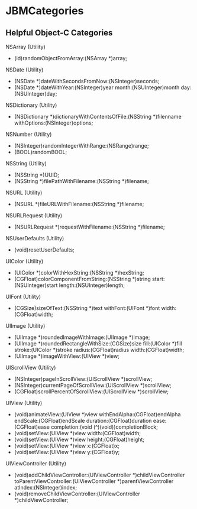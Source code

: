JBMCategories
=========

Helpful Object-C Categories
---------

NSArray (Utility)

- (id)randomObjectFromArray:(NSArray *)array;

NSDate (Utility)

- (NSDate *)dateWithSecondsFromNow:(NSInteger)seconds;
- (NSDate *)dateWithYear:(NSInteger)year month:(NSUInteger)month day:(NSUInteger)day;

NSDictionary (Utility)

- (NSDictionary *)dictionaryWithContentsOfFile:(NSString *)filenname withOptions:(NSInteger)options;

NSNumber (Utility)

- (NSInteger)randomIntegerWithRange:(NSRange)range;
- (BOOL)randomBOOL;

NSString (Utility)

- (NSString *)UUID;
- (NSString *)filePathWithFilename:(NSString *)filename;

NSURL (Utility)

- (NSURL *)fileURLWithFilename:(NSString *)filename;

NSURLRequest (Utility)

- (NSURLRequest *)requestWithFilename:(NSString *)filename;

NSUserDefaults (Utility)

- (void)resetUserDefaults;

UIColor (Utility)

- (UIColor *)colorWithHexString:(NSString *)hexString;
- (CGFloat)colorComponentFromString:(NSString *)string start:(NSUInteger)start length:(NSUInteger)length;

UIFont (Utility)

- (CGSize)sizeOfText:(NSString *)text withFont:(UIFont *)font width:(CGFloat)width;

UIImage (Utility)

- (UIImage *)roundedImageWithImage:(UIImage *)image;
- (UIImage *)roundedRectangleWithSize:(CGSize)size fill:(UIColor *)fill stroke:(UIColor *)stroke radius:(CGFloat)radius width:(CGFloat)width;
- (UIImage *)imageWithView:(UIView *)view;

UIScrollView (Utility)

- (NSInteger)pageInScrollView:(UIScrollView *)scrollView;
- (NSInteger)currentPageOfScrollView:(UIScrollView *)scrollView;
- (CGFloat)scrollPercentOfScrollView:(UIScrollView *)scrollView;

UIView (Utility)

- (void)animateView:(UIView *)view withEndAlpha:(CGFloat)endAlpha endScale:(CGFloat)endScale duration:(CGFloat)duration ease:(CGFloat)ease completion:(void (^)(void))completionBlock;
- (void)setView:(UIView *)view width:(CGFloat)width;
- (void)setView:(UIView *)view height:(CGFloat)height;
- (void)setView:(UIView *)view x:(CGFloat)x;
- (void)setView:(UIView *)view y:(CGFloat)y;

UIViewController (Utility)

- (void)addChildViewController:(UIViewController *)childViewController toParentViewController:(UIViewController *)parentViewController atIndex:(NSInteger)index;
- (void)removeChildViewController:(UIViewController *)childViewController;